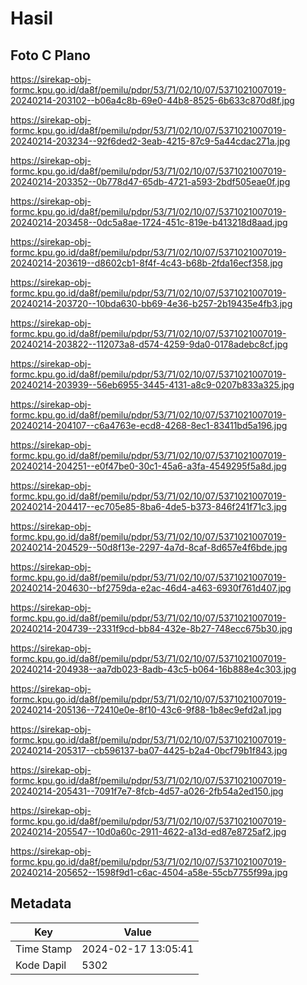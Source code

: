 # Hasil

## Foto C Plano

https://sirekap-obj-formc.kpu.go.id/da8f/pemilu/pdpr/53/71/02/10/07/5371021007019-20240214-203102--b06a4c8b-69e0-44b8-8525-6b633c870d8f.jpg

https://sirekap-obj-formc.kpu.go.id/da8f/pemilu/pdpr/53/71/02/10/07/5371021007019-20240214-203234--92f6ded2-3eab-4215-87c9-5a44cdac271a.jpg

https://sirekap-obj-formc.kpu.go.id/da8f/pemilu/pdpr/53/71/02/10/07/5371021007019-20240214-203352--0b778d47-65db-4721-a593-2bdf505eae0f.jpg

https://sirekap-obj-formc.kpu.go.id/da8f/pemilu/pdpr/53/71/02/10/07/5371021007019-20240214-203458--0dc5a8ae-1724-451c-819e-b413218d8aad.jpg

https://sirekap-obj-formc.kpu.go.id/da8f/pemilu/pdpr/53/71/02/10/07/5371021007019-20240214-203619--d8602cb1-8f4f-4c43-b68b-2fda16ecf358.jpg

https://sirekap-obj-formc.kpu.go.id/da8f/pemilu/pdpr/53/71/02/10/07/5371021007019-20240214-203720--10bda630-bb69-4e36-b257-2b19435e4fb3.jpg

https://sirekap-obj-formc.kpu.go.id/da8f/pemilu/pdpr/53/71/02/10/07/5371021007019-20240214-203822--112073a8-d574-4259-9da0-0178adebc8cf.jpg

https://sirekap-obj-formc.kpu.go.id/da8f/pemilu/pdpr/53/71/02/10/07/5371021007019-20240214-203939--56eb6955-3445-4131-a8c9-0207b833a325.jpg

https://sirekap-obj-formc.kpu.go.id/da8f/pemilu/pdpr/53/71/02/10/07/5371021007019-20240214-204107--c6a4763e-ecd8-4268-8ec1-83411bd5a196.jpg

https://sirekap-obj-formc.kpu.go.id/da8f/pemilu/pdpr/53/71/02/10/07/5371021007019-20240214-204251--e0f47be0-30c1-45a6-a3fa-4549295f5a8d.jpg

https://sirekap-obj-formc.kpu.go.id/da8f/pemilu/pdpr/53/71/02/10/07/5371021007019-20240214-204417--ec705e85-8ba6-4de5-b373-846f241f71c3.jpg

https://sirekap-obj-formc.kpu.go.id/da8f/pemilu/pdpr/53/71/02/10/07/5371021007019-20240214-204529--50d8f13e-2297-4a7d-8caf-8d657e4f6bde.jpg

https://sirekap-obj-formc.kpu.go.id/da8f/pemilu/pdpr/53/71/02/10/07/5371021007019-20240214-204630--bf2759da-e2ac-46d4-a463-6930f761d407.jpg

https://sirekap-obj-formc.kpu.go.id/da8f/pemilu/pdpr/53/71/02/10/07/5371021007019-20240214-204739--2331f9cd-bb84-432e-8b27-748ecc675b30.jpg

https://sirekap-obj-formc.kpu.go.id/da8f/pemilu/pdpr/53/71/02/10/07/5371021007019-20240214-204938--aa7db023-8adb-43c5-b064-16b888e4c303.jpg

https://sirekap-obj-formc.kpu.go.id/da8f/pemilu/pdpr/53/71/02/10/07/5371021007019-20240214-205136--72410e0e-8f10-43c6-9f88-1b8ec9efd2a1.jpg

https://sirekap-obj-formc.kpu.go.id/da8f/pemilu/pdpr/53/71/02/10/07/5371021007019-20240214-205317--cb596137-ba07-4425-b2a4-0bcf79b1f843.jpg

https://sirekap-obj-formc.kpu.go.id/da8f/pemilu/pdpr/53/71/02/10/07/5371021007019-20240214-205431--7091f7e7-8fcb-4d57-a026-2fb54a2ed150.jpg

https://sirekap-obj-formc.kpu.go.id/da8f/pemilu/pdpr/53/71/02/10/07/5371021007019-20240214-205547--10d0a60c-2911-4622-a13d-ed87e8725af2.jpg

https://sirekap-obj-formc.kpu.go.id/da8f/pemilu/pdpr/53/71/02/10/07/5371021007019-20240214-205652--1598f9d1-c6ac-4504-a58e-55cb7755f99a.jpg


## Metadata

| Key        | Value               |
| ---------- | ------------------- |
| Time Stamp | 2024-02-17 13:05:41 |
| Kode Dapil | 5302                |



